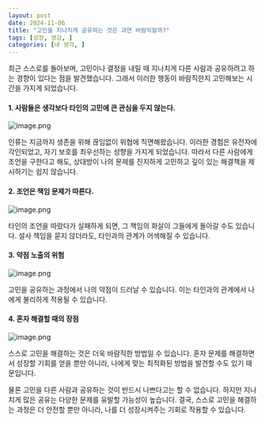 ```yaml
---
layout: post
date: 2024-11-06
title: "고민을 지나치게 공유하는 것은 과연 바람직할까?"
tags: [성장, 영감, ]
categories: [내 생각, ]
---
```



최근 스스로를 돌아보며, 고민이나 결정을 내릴 때 지나치게 다른 사람과 공유하려고 하는 경향이 있다는 점을 발견했습니다. 그래서 이러한 행동이 바람직한지 고민해보는 시간을 가지게 되었습니다.



#### 1. 사람들은 생각보다 타인의 고민에 큰 관심을 두지 않는다. 


![image.png](https://prod-files-secure.s3.us-west-2.amazonaws.com/cd5b907c-015f-403c-a56d-34640931eb91/2c183d20-a67d-4bd3-92f1-f191c5ca2cf1/image.png?X-Amz-Algorithm=AWS4-HMAC-SHA256&X-Amz-Content-Sha256=UNSIGNED-PAYLOAD&X-Amz-Credential=ASIAZI2LB466YUKQFB5H%2F20250228%2Fus-west-2%2Fs3%2Faws4_request&X-Amz-Date=20250228T111349Z&X-Amz-Expires=3600&X-Amz-Security-Token=IQoJb3JpZ2luX2VjEFMaCXVzLXdlc3QtMiJHMEUCIQD1DwcLxRutRRsYXsvr9lX7o4GTPcLu0S%2FqsGMSY1HklQIgdJWY4yVjpeM0hW0S82VDsrvUAE1ajBUXfsqrXxj65xQqiAQIjP%2F%2F%2F%2F%2F%2F%2F%2F%2F%2FARAAGgw2Mzc0MjMxODM4MDUiDIDlqTx3ZW4TIZUflircA1rZl5Pxi1x0qf%2FU4uaQYNX5XqPTJ30LNB8llMfaW2qIgEQAAKCCWCg%2FzoSCkmOwgapz2CPs7mL%2Fjb4HRKB9abi3C6WHSN1tsqpkOvYR9XH2Owstb2JNU%2F7s2uqnBynpoUFjr%2FWHO5on%2FGz2NmeE44uLVO10h6Q99EjMv9WetgFH0dVYyiG%2BgOkqIuzHB6RQxdLLE6inufshC8KtT6nS9Skv6COHDP1iHeDUCUNGvHfdnu5Drvt0era4EnPyKs2hh2U7S%2FgTy0MunOfHqdg5UNdBffMCoXyapo4g6%2BOu8V2qAX4Icm4hdNdwPFOIgyim6pyLdpTcn03K0JcHOlUMzw3lwu7bjcfxv5G9PqyTsJaGEx1gh0hWFYkIY%2BV%2Frg7O7dX1xS%2FgiFM9NncFk7uB7qkuhYIjJvlLfRXu9sBFWuNxd5PYd7S6o0BBad6bWTi6eDoQ%2F3LARFQ1brkhnMOd6uCoIxQJfyEzbyvBqCmr2YLU7q0xUy16hsqs7B%2FthFXke1BKspML0DywDx7GKLYpSt5ksfVHaT78mNhyM7wO3ZiKKVbHrz3RapbIOe0m2HVqOQtub0EHATnVMbcRwHnaykYCKwQsbO4skFEv4yNmtKK%2BFt%2FJJE%2BE13O1pgZaMIOxhr4GOqUB0r35mVWXsW4KiyFHlnd%2Bp2Hg2eRvO7bRuaMYuk6yCZq3APHOEZIoHhKpNbmHEMJTqGP%2B8G42NRAGQOhX%2B%2BchkstFyuiOrwdqGvJ4Cat5sO9gEJZyiZyo8CW9jiRVnUVqpAR%2BjiJ2sXjkuLQbIsiZo78lzDHcgvkIP0roZ05uLSkTKxtGlCXZKCnTfS9ZbtN97e843FBMmmR5ciSTgDe2940tHPyj&X-Amz-Signature=3cd7a5ec31d9b93e7414fe3eb258555a023e11ae0a77cacac5d100959d9c8f87&X-Amz-SignedHeaders=host&x-id=GetObject "image.png")


인류는 지금까지 생존을 위해 끊임없이 위협에 직면해왔습니다. 이러한 경험은 유전자에 각인되었고, 자기 보호를 최우선하는 성향을 가지게 되었습니다. 따라서 다른 사람에게 조언을 구한다고 해도, 상대방이 나의 문제를 진지하게 고민하고 깊이 있는 해결책을 제시하기는 쉽지 않습니다.



#### 2. 조언은 책임 문제가 따른다. 


![image.png](https://prod-files-secure.s3.us-west-2.amazonaws.com/cd5b907c-015f-403c-a56d-34640931eb91/b2ad2527-7ab5-4f6b-b32c-7548358d5f5d/image.png?X-Amz-Algorithm=AWS4-HMAC-SHA256&X-Amz-Content-Sha256=UNSIGNED-PAYLOAD&X-Amz-Credential=ASIAZI2LB466YUKQFB5H%2F20250228%2Fus-west-2%2Fs3%2Faws4_request&X-Amz-Date=20250228T111349Z&X-Amz-Expires=3600&X-Amz-Security-Token=IQoJb3JpZ2luX2VjEFMaCXVzLXdlc3QtMiJHMEUCIQD1DwcLxRutRRsYXsvr9lX7o4GTPcLu0S%2FqsGMSY1HklQIgdJWY4yVjpeM0hW0S82VDsrvUAE1ajBUXfsqrXxj65xQqiAQIjP%2F%2F%2F%2F%2F%2F%2F%2F%2F%2FARAAGgw2Mzc0MjMxODM4MDUiDIDlqTx3ZW4TIZUflircA1rZl5Pxi1x0qf%2FU4uaQYNX5XqPTJ30LNB8llMfaW2qIgEQAAKCCWCg%2FzoSCkmOwgapz2CPs7mL%2Fjb4HRKB9abi3C6WHSN1tsqpkOvYR9XH2Owstb2JNU%2F7s2uqnBynpoUFjr%2FWHO5on%2FGz2NmeE44uLVO10h6Q99EjMv9WetgFH0dVYyiG%2BgOkqIuzHB6RQxdLLE6inufshC8KtT6nS9Skv6COHDP1iHeDUCUNGvHfdnu5Drvt0era4EnPyKs2hh2U7S%2FgTy0MunOfHqdg5UNdBffMCoXyapo4g6%2BOu8V2qAX4Icm4hdNdwPFOIgyim6pyLdpTcn03K0JcHOlUMzw3lwu7bjcfxv5G9PqyTsJaGEx1gh0hWFYkIY%2BV%2Frg7O7dX1xS%2FgiFM9NncFk7uB7qkuhYIjJvlLfRXu9sBFWuNxd5PYd7S6o0BBad6bWTi6eDoQ%2F3LARFQ1brkhnMOd6uCoIxQJfyEzbyvBqCmr2YLU7q0xUy16hsqs7B%2FthFXke1BKspML0DywDx7GKLYpSt5ksfVHaT78mNhyM7wO3ZiKKVbHrz3RapbIOe0m2HVqOQtub0EHATnVMbcRwHnaykYCKwQsbO4skFEv4yNmtKK%2BFt%2FJJE%2BE13O1pgZaMIOxhr4GOqUB0r35mVWXsW4KiyFHlnd%2Bp2Hg2eRvO7bRuaMYuk6yCZq3APHOEZIoHhKpNbmHEMJTqGP%2B8G42NRAGQOhX%2B%2BchkstFyuiOrwdqGvJ4Cat5sO9gEJZyiZyo8CW9jiRVnUVqpAR%2BjiJ2sXjkuLQbIsiZo78lzDHcgvkIP0roZ05uLSkTKxtGlCXZKCnTfS9ZbtN97e843FBMmmR5ciSTgDe2940tHPyj&X-Amz-Signature=9a46a5729ddbcb753226dcea68e0e53058c077b613033e50daf0ccb678d63b5f&X-Amz-SignedHeaders=host&x-id=GetObject "image.png")


타인의 조언을 따랐다가 실패하게 되면, 그 책임의 화살이 그들에게 돌아갈 수도 있습니다. 설사 책임을 묻지 않더라도, 타인과의 관계가 어색해질 수 있습니다.



#### 3. 약점 노출의 위험


![image.png](https://prod-files-secure.s3.us-west-2.amazonaws.com/cd5b907c-015f-403c-a56d-34640931eb91/cfc28338-a7d1-4185-968e-beb22499b3a3/image.png?X-Amz-Algorithm=AWS4-HMAC-SHA256&X-Amz-Content-Sha256=UNSIGNED-PAYLOAD&X-Amz-Credential=ASIAZI2LB466YUKQFB5H%2F20250228%2Fus-west-2%2Fs3%2Faws4_request&X-Amz-Date=20250228T111349Z&X-Amz-Expires=3600&X-Amz-Security-Token=IQoJb3JpZ2luX2VjEFMaCXVzLXdlc3QtMiJHMEUCIQD1DwcLxRutRRsYXsvr9lX7o4GTPcLu0S%2FqsGMSY1HklQIgdJWY4yVjpeM0hW0S82VDsrvUAE1ajBUXfsqrXxj65xQqiAQIjP%2F%2F%2F%2F%2F%2F%2F%2F%2F%2FARAAGgw2Mzc0MjMxODM4MDUiDIDlqTx3ZW4TIZUflircA1rZl5Pxi1x0qf%2FU4uaQYNX5XqPTJ30LNB8llMfaW2qIgEQAAKCCWCg%2FzoSCkmOwgapz2CPs7mL%2Fjb4HRKB9abi3C6WHSN1tsqpkOvYR9XH2Owstb2JNU%2F7s2uqnBynpoUFjr%2FWHO5on%2FGz2NmeE44uLVO10h6Q99EjMv9WetgFH0dVYyiG%2BgOkqIuzHB6RQxdLLE6inufshC8KtT6nS9Skv6COHDP1iHeDUCUNGvHfdnu5Drvt0era4EnPyKs2hh2U7S%2FgTy0MunOfHqdg5UNdBffMCoXyapo4g6%2BOu8V2qAX4Icm4hdNdwPFOIgyim6pyLdpTcn03K0JcHOlUMzw3lwu7bjcfxv5G9PqyTsJaGEx1gh0hWFYkIY%2BV%2Frg7O7dX1xS%2FgiFM9NncFk7uB7qkuhYIjJvlLfRXu9sBFWuNxd5PYd7S6o0BBad6bWTi6eDoQ%2F3LARFQ1brkhnMOd6uCoIxQJfyEzbyvBqCmr2YLU7q0xUy16hsqs7B%2FthFXke1BKspML0DywDx7GKLYpSt5ksfVHaT78mNhyM7wO3ZiKKVbHrz3RapbIOe0m2HVqOQtub0EHATnVMbcRwHnaykYCKwQsbO4skFEv4yNmtKK%2BFt%2FJJE%2BE13O1pgZaMIOxhr4GOqUB0r35mVWXsW4KiyFHlnd%2Bp2Hg2eRvO7bRuaMYuk6yCZq3APHOEZIoHhKpNbmHEMJTqGP%2B8G42NRAGQOhX%2B%2BchkstFyuiOrwdqGvJ4Cat5sO9gEJZyiZyo8CW9jiRVnUVqpAR%2BjiJ2sXjkuLQbIsiZo78lzDHcgvkIP0roZ05uLSkTKxtGlCXZKCnTfS9ZbtN97e843FBMmmR5ciSTgDe2940tHPyj&X-Amz-Signature=69f77d5dbd316175232e304fdff2d63dbfd911b72b23beb03b9e65fd7084c2cb&X-Amz-SignedHeaders=host&x-id=GetObject "image.png")


고민을 공유하는 과정에서 나의 약점이 드러날 수 있습니다. 이는 타인과의 관계에서 나에게 불리하게 적용될 수 있습니다.



#### 4. 혼자 해결할 때의 장점


![image.png](https://prod-files-secure.s3.us-west-2.amazonaws.com/cd5b907c-015f-403c-a56d-34640931eb91/8db7f448-922c-4c35-bc64-aa38a248f819/image.png?X-Amz-Algorithm=AWS4-HMAC-SHA256&X-Amz-Content-Sha256=UNSIGNED-PAYLOAD&X-Amz-Credential=ASIAZI2LB466YUKQFB5H%2F20250228%2Fus-west-2%2Fs3%2Faws4_request&X-Amz-Date=20250228T111349Z&X-Amz-Expires=3600&X-Amz-Security-Token=IQoJb3JpZ2luX2VjEFMaCXVzLXdlc3QtMiJHMEUCIQD1DwcLxRutRRsYXsvr9lX7o4GTPcLu0S%2FqsGMSY1HklQIgdJWY4yVjpeM0hW0S82VDsrvUAE1ajBUXfsqrXxj65xQqiAQIjP%2F%2F%2F%2F%2F%2F%2F%2F%2F%2FARAAGgw2Mzc0MjMxODM4MDUiDIDlqTx3ZW4TIZUflircA1rZl5Pxi1x0qf%2FU4uaQYNX5XqPTJ30LNB8llMfaW2qIgEQAAKCCWCg%2FzoSCkmOwgapz2CPs7mL%2Fjb4HRKB9abi3C6WHSN1tsqpkOvYR9XH2Owstb2JNU%2F7s2uqnBynpoUFjr%2FWHO5on%2FGz2NmeE44uLVO10h6Q99EjMv9WetgFH0dVYyiG%2BgOkqIuzHB6RQxdLLE6inufshC8KtT6nS9Skv6COHDP1iHeDUCUNGvHfdnu5Drvt0era4EnPyKs2hh2U7S%2FgTy0MunOfHqdg5UNdBffMCoXyapo4g6%2BOu8V2qAX4Icm4hdNdwPFOIgyim6pyLdpTcn03K0JcHOlUMzw3lwu7bjcfxv5G9PqyTsJaGEx1gh0hWFYkIY%2BV%2Frg7O7dX1xS%2FgiFM9NncFk7uB7qkuhYIjJvlLfRXu9sBFWuNxd5PYd7S6o0BBad6bWTi6eDoQ%2F3LARFQ1brkhnMOd6uCoIxQJfyEzbyvBqCmr2YLU7q0xUy16hsqs7B%2FthFXke1BKspML0DywDx7GKLYpSt5ksfVHaT78mNhyM7wO3ZiKKVbHrz3RapbIOe0m2HVqOQtub0EHATnVMbcRwHnaykYCKwQsbO4skFEv4yNmtKK%2BFt%2FJJE%2BE13O1pgZaMIOxhr4GOqUB0r35mVWXsW4KiyFHlnd%2Bp2Hg2eRvO7bRuaMYuk6yCZq3APHOEZIoHhKpNbmHEMJTqGP%2B8G42NRAGQOhX%2B%2BchkstFyuiOrwdqGvJ4Cat5sO9gEJZyiZyo8CW9jiRVnUVqpAR%2BjiJ2sXjkuLQbIsiZo78lzDHcgvkIP0roZ05uLSkTKxtGlCXZKCnTfS9ZbtN97e843FBMmmR5ciSTgDe2940tHPyj&X-Amz-Signature=9048a4b9877955d12798b1deb9490c7006b7955102eabb908733979816292430&X-Amz-SignedHeaders=host&x-id=GetObject "image.png")


스스로 고민을 해결하는 것은 더욱 바람직한 방법일 수 있습니다. 혼자 문제를 해결하면서 성장할 기회를 얻을 뿐만 아니라, 나에게 맞는 최적화된 방법을 발견할 수도 있기 때문입니다.


물론 고민을 다른 사람과 공유하는 것이 반드시 나쁘다고는 할 수 없습니다. 하지만 지나치게 많은 공유는 다양한 문제를 유발할 가능성이 높습니다. 결국, 스스로 고민을 해결하는 과정은 더 안전할 뿐만 아니라, 나를 더 성장시켜주는 기회로 작용할 수 있습니다.

